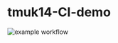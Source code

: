 # tmuk14-CI-demo

![example workflow](https://github.com/github/docs/actions/workflows/dotnet.yml/badge.svg)
